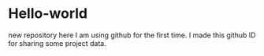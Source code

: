 # Hello-world
new repository
here I am using github for the first time.
I made this github ID for sharing some project data.
